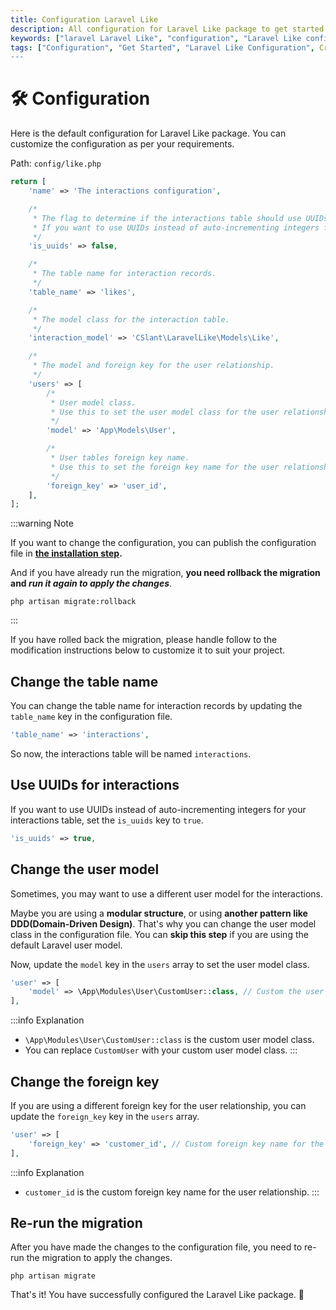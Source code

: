 ```yaml
---
title: Configuration Laravel Like
description: All configuration for Laravel Like package to get started with it. Create interactions, set up the environment, and get the package ready for use.
keywords: ["laravel Laravel Like", "configuration", "Laravel Like configuration", 'get started', 'Laravel Like get started']
tags: ["Configuration", "Get Started", "Laravel Like Configuration", Create Interactions", "Environment Setup", "Laravel Like Package", "Likes", "Dislikes", "Favorites", "Stars", "Upvotes", "Downvotes", "Reactions", "Votes"]
---
```


<head>
  <meta name="robots" content="index,follow" />
  <meta name="author" content="CSlant" />
</head>

# 🛠 Configuration

Here is the default configuration for Laravel Like package. You can customize the configuration as per your requirements.

Path: `config/like.php`

```php
return [
    'name' => 'The interactions configuration',

    /*
     * The flag to determine if the interactions table should use UUIDs.
     * If you want to use UUIDs instead of auto-incrementing integers for your interactions table, set this to true.
     */
    'is_uuids' => false,

    /*
     * The table name for interaction records.
     */
    'table_name' => 'likes',

    /*
     * The model class for the interaction table.
     */
    'interaction_model' => 'CSlant\LaravelLike\Models\Like',

    /*
     * The model and foreign key for the user relationship.
     */
    'users' => [
        /*
         * User model class.
         * Use this to set the user model class for the user relationship.
         */
        'model' => 'App\Models\User',

        /*
         * User tables foreign key name.
         * Use this to set the foreign key name for the user relationship.
         */
        'foreign_key' => 'user_id',
    ],
];
```

:::warning Note

If you want to change the configuration, you can publish the configuration file in **[the installation step](/laravel-like/getting-started/installation#configuration).**

And if you have already run the migration, **you need rollback the migration and _run it again to apply the changes_**.

```shell
php artisan migrate:rollback
```
:::

If you have rolled back the migration, please handle follow to the modification instructions below to customize it to suit your project.

## Change the table name

You can change the table name for interaction records by updating the `table_name` key in the configuration file.

```php
'table_name' => 'interactions',
```

So now, the interactions table will be named `interactions`.

## Use UUIDs for interactions

If you want to use UUIDs instead of auto-incrementing integers for your interactions table, set the `is_uuids` key to `true`.

```php
'is_uuids' => true,
```

## Change the user model

Sometimes, you may want to use a different user model for the interactions. 

Maybe you are using a **modular structure**, or using **another pattern like DDD(Domain-Driven Design)**. That's why you can change the user model class in the configuration file. You can **skip this step** if you are using the default Laravel user model.

Now, update the `model` key in the `users` array to set the user model class.

```php
'user' => [
    'model' => \App\Modules\User\CustomUser::class, // Custom the user model class
],
```

:::info Explanation
- `\App\Modules\User\CustomUser::class` is the custom user model class.
- You can replace `CustomUser` with your custom user model class.
:::

## Change the foreign key

If you are using a different foreign key for the user relationship, you can update the `foreign_key` key in the `users` array.

```php
'user' => [
    'foreign_key' => 'customer_id', // Custom foreign key name for the user relationship
],
```

:::info Explanation
- `customer_id` is the custom foreign key name for the user relationship.
:::

## Re-run the migration

After you have made the changes to the configuration file, you need to re-run the migration to apply the changes.

```shell
php artisan migrate
```

That's it! You have successfully configured the Laravel Like package. 🎉
